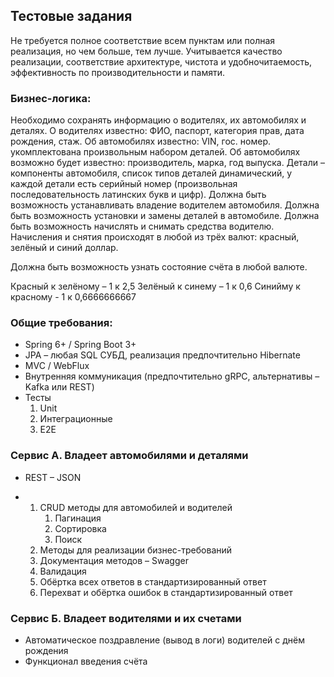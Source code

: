 ## Тестовые задания

Не требуется полное соответствие всем пунктам или полная реализация,
но чем больше, тем лучше. Учитывается качество реализации,
соответствие архитектуре, чистота и удобночитаемость,
эффективность по производительности и памяти.

### Бизнес-логика:

Необходимо сохранять информацию о водителях, их автомобилях и деталях.
О водителях известно: ФИО, паспорт, категория прав, дата рождения, стаж.
Об автомобилях известно: VIN, гос. номер. укомплектована произвольным набором деталей.
Об автомобилях возможно будет известно: производитель, марка, год выпуска.
Детали – компоненты автомобиля, список типов деталей динамический, у каждой детали есть серийный номер (произвольная
последовательность латинских букв и цифр).
Должна быть возможность устанавливать владение водителем автомобиля.
Должна быть возможность установки и замены деталей в автомобиле.
Должна быть возможность начислять и снимать средства водителю.
Начисления и снятия происходят в любой из трёх валют:
красный, зелёный и синий доллар.

Должна быть возможность узнать состояние счёта в любой валюте.

Красный к зелёному – 1 к 2,5
Зелёный к синему – 1 к 0,6
Синийму к красному - 1 к 0,6666666667

### Общие требования:

- Spring 6+ / Spring Boot 3+
- JPA – любая SQL СУБД, реализация предпочтительно Hibernate
- MVC / WebFlux
- Внутренняя коммуникация (предпочтительно gRPC, альтернативы – Kafka или REST)
- Тесты
    1. Unit
    2. Интеграционные
    3. E2E

### Сервис А. Владеет автомобилями и деталями

- REST – JSON

+
    1. CRUD методы для автомобилей и водителей
       1. Пагинация
       2. Сортировка
       3. Поиск
    2. Методы для реализации бизнес-требований
    3. Документация методов – Swagger
    4. Валидация
    5. Обёртка всех ответов в стандартизированный ответ
    6. Перехват и обёртка ошибок в стандартизированный ответ

### Сервис Б. Владеет водителями и их счетами

- Автоматическое поздравление (вывод в логи) водителей с днём рождения
- Функционал введения счёта